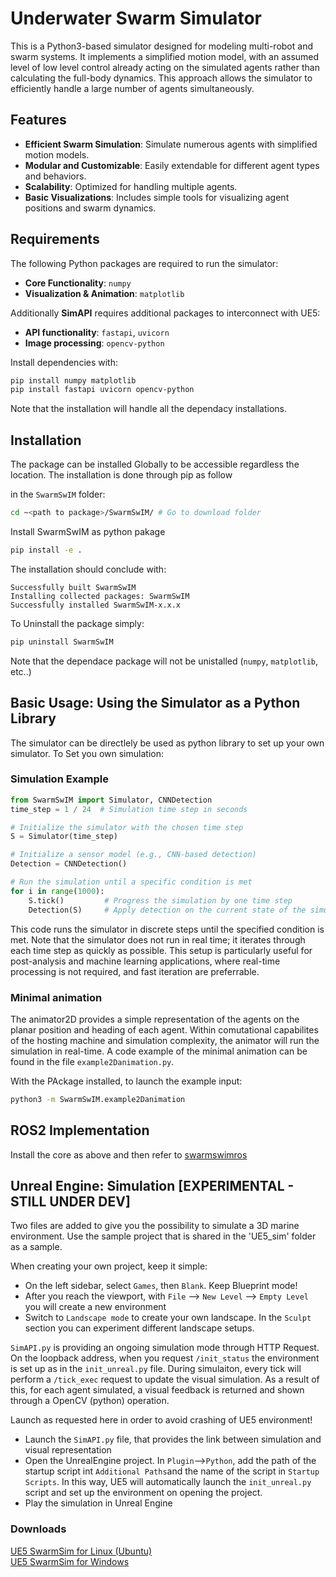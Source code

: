 # Underwater Swarm Simulator 
This is a Python3-based simulator designed for modeling multi-robot and swarm systems. It implements a simplified motion model, with an assumed level of low level control already acting on the simulated agents rather than calculating the full-body dynamics. This approach allows the simulator to efficiently handle a large number of agents simultaneously.

## Features

- **Efficient Swarm Simulation**: Simulate numerous agents with simplified motion models.
- **Modular and Customizable**: Easily extendable for different agent types and behaviors.
- **Scalability**: Optimized for handling multiple agents.
- **Basic Visualizations**: Includes simple tools for visualizing agent positions and swarm dynamics.

## Requirements

The following Python packages are required to run the simulator:

- **Core Functionality**: `numpy`
- **Visualization & Animation**: `matplotlib`

Additionally **SimAPI** requires additional packages to interconnect with UE5:  

- **API functionality**: `fastapi`, `uvicorn`
- **Image processing**: `opencv-python`

Install dependencies with:
```bash
pip install numpy matplotlib
pip install fastapi uvicorn opencv-python
```

Note that the installation will handle all the dependacy installations.

## Installation
The package can be installed Globally to be accessible regardless the location.
The installation is done through pip as follow

in the `SwarmSwIM` folder:  
```bash
cd ~<path to package>/SwarmSwIM/ # Go to download folder
```
Install SwarmSwIM as python pakage

```bash
pip install -e .
```

The installation should conclude with:
```
Successfully built SwarmSwIM
Installing collected packages: SwarmSwIM
Successfully installed SwarmSwIM-x.x.x
```

To Uninstall the package simply:
```bash
pip uninstall SwarmSwIM
```
Note that the dependace package will not be unistalled (`numpy`, `matplotlib`, etc..)

<!-- 
LEGACY
It is suggested to make sure that the package folder is added to the PYTHONPATH of the system.

For Ubuntu it can be added as:  
Bash:
```bash
echo 'export PYTHONPATH=$PYTHONPATH:/path/to/uw_swarmsim' >> ~/.bashrc
```
Zsh:  
```bash
echo 'export PYTHONPATH=$PYTHONPATH:/path/to/uw_swarmsim' >> ~/.zshrc
```

For Windows:

- Press Win + S and search for "Environment Variables."
- Click "Edit the system environment variables."
- In the System Properties window, click the Environment Variables button.
- In the System Variables section, locate (or create) the PYTHONPATH variable:
    - If PYTHONPATH exists: Select it, click Edit, and add ;C:\path\to\uw_swarmsim to the end.
    - If PYTHONPATH does not exist: Click New, set the name as PYTHONPATH, and value as C:\path\to\uw_swarmsim.
- Click OK on all windows to save the changes.

Or in PowerShell

```bash
[System.Environment]::SetEnvironmentVariable("PYTHONPATH", $env:PYTHONPATH + ";C:\path\to\uw_swarmsim", [System.EnvironmentVariableTarget]::Machine)
```  -->

## Basic Usage: Using the Simulator as a Python Library
The simulator can be directlely be used as python library to set up your own simulator.
To Set you own simulation:


### Simulation Example 
```python
from SwarmSwIM import Simulator, CNNDetection
time_step = 1 / 24  # Simulation time step in seconds

# Initialize the simulator with the chosen time step
S = Simulator(time_step)

# Initialize a sensor model (e.g., CNN-based detection)
Detection = CNNDetection()

# Run the simulation until a specific condition is met
for i in range(1000):
    S.tick()         # Progress the simulation by one time step
    Detection(S)     # Apply detection on the current state of the simulator, return names of agents activated

```

This code runs the simulator in discrete steps until the specified condition is met. Note that the simulator does not run in real time; it iterates through each time step as quickly as possible. This setup is particularly useful for post-analysis and machine learning applications, where real-time processing is not required, and fast iteration are preferrable.

### Minimal animation
The animator2D provides a simple representation of the agents on the planar position and heading of each agent. Within comutational capabilites of the hosting machine and simulation complexity, the animator will run the simulation in real-time. A code example of the minimal animation can be found in the file `example2Danimation.py`.

With the PAckage installed, to launch the example input:
```bash
python3 -m SwarmSwIM.example2Danimation
```

## ROS2 Implementation
Install the core as above and then refer to [swarmswimros](https://github.com/save-xx/swarmswimros)

## Unreal Engine: Simulation [EXPERIMENTAL - STILL UNDER DEV]
Two files are added to give you the possibility to simulate a 3D marine environment. Use the sample project that is shared in the 'UE5_sim' folder as a sample. 

When creating your own project, keep it simple:
- On the left sidebar, select `Games`, then `Blank`. Keep Blueprint mode!
- After you reach the viewport, with `File` --> `New Level` --> `Empty Level` you will create a new environment
- Switch to `Landscape mode` to create your own landscape. In the `Sculpt` section you can experiment different landscape setups.

`SimAPI.py` is providing an ongoing simulation mode through HTTP Request. On the loopback address, when you request `/init_status` the environment is set up as in the `init_unreal.py` file. During simulaiton, every tick will perform a `/tick_exec` request to update the visual simulation. As a result of this, for each agent simulated, a visual feedback is returned and shown through a OpenCV (python) operation.

Launch as requested here in order to avoid crashing of UE5 environment!
- Launch the `SimAPI.py` file, that provides the link between simulation and visual representation
- Open the UnrealEngine project. In `Plugin`-->`Python`, add the path of the startup script int `Additional Paths`and the name of the script in `Startup Scripts`. In this way, UE5 will automatically launch the `init_unreal.py` script and set up the environment on opening the project.
- Play the simulation in Unreal Engine

### Downloads 
[UE5 SwarmSim for Linux (Ubuntu)](https://drive.google.com/uc?export=download&id=16G_9QRhCBSX7UGSws5W-YAe6_rQ6eY0m)  
[UE5 SwarmSim for Windows](https://drive.google.com/uc?export=download&id=1Jm6av7dfeh0tLGYfWLKlqPPpbLTuIgow)  
